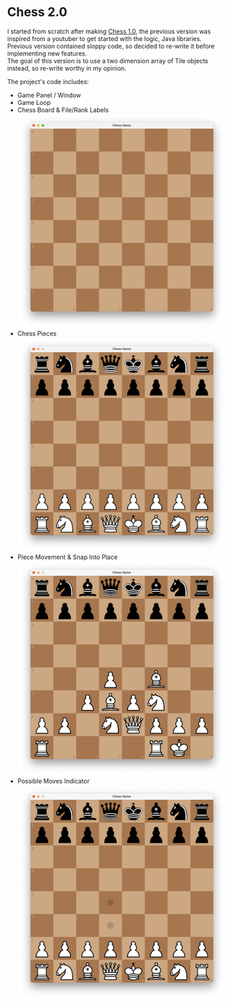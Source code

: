 # Chess 2.0

I started from scratch after making [Chess 1.0](https://github.com/BeraSenol/Chess-Game-Java), the previous version was inspired from a youtuber to get started with the logic, Java libraries.<br>
Previous version contained sloppy code, so decided to re-write it before implementing new features.<br>
The goal of this version is to use a two dimension array of Tile objects instead, so re-write worthy in my opinion.<br>

The project's code includes:<br>

- Game Panel / Window
- Game Loop
- Chess Board & File/Rank Labels
![Screenshot_1](https://github.com/BeraSenol/Chess-Game-Java-2.0/blob/main/res/readme/chess-board.png)
- Chess Pieces
![Screenshot_2](https://github.com/BeraSenol/Chess-Game-Java-2.0/blob/main/res/readme/chess-board-pieces.png)
- Piece Movement & Snap Into Place
![Screenshot_3](https://github.com/BeraSenol/Chess-Game-Java-2.0/blob/main/res/readme/chess-board-pieces-position.png)
- Possible Moves Indicator 
![Screenshot_4](https://github.com/BeraSenol/Chess-Game-Java-2.0/blob/main/res/readme/chess-board-pieces-indicators.png)
